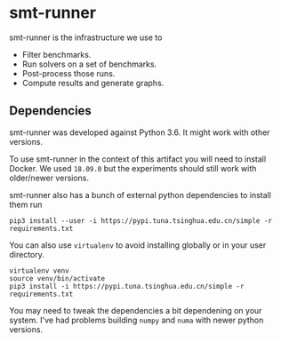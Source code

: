 # smt-runner

smt-runner is the infrastructure we use to

* Filter benchmarks.
* Run solvers on a set of benchmarks.
* Post-process those runs.
* Compute results and generate graphs.

## Dependencies

smt-runner was developed against Python 3.6. It might work with
other versions.

To use smt-runner in the context of this artifact you will need
to install Docker. We used `18.09.0` but the experiments should
still work with older/newer versions.

smt-runner also has a bunch of external python dependencies to install
them run

```
pip3 install --user -i https://pypi.tuna.tsinghua.edu.cn/simple -r requirements.txt
```

You can also use `virtualenv` to avoid installing globally or in
your user directory.

```
virtualenv venv
source venv/bin/activate
pip3 install -i https://pypi.tuna.tsinghua.edu.cn/simple -r requirements.txt
```

You may need to tweak the dependencies a bit dependening on your
system. I've had problems building `numpy` and `numa` with newer
python versions.
